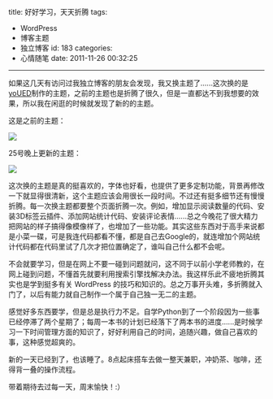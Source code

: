 title: 好好学习，天天折腾
tags:
  - WordPress
  - 博客主题
  - 独立博客
id: 183
categories:
  - 心情随笔
date: 2011-11-26 00:32:25
---

如果这几天有访问过我独立博客的朋友会发现，我又换主题了......这次换的是[yoUED](http://youed.me/themes/)制作的主题，之前的主题也是折腾了很久，但是一直都达不到我想要的效果，所以我在闲逛的时候就发现了新的的主题。

这是之前的主题：

![](/uploads/blog-1.jpg)

<!--more-->

25号晚上更新的主题：

![](/uploads/blog-2.jpg)

这次换的主题是真的挺喜欢的，字体也好看，也提供了更多定制功能，背景再修改一下就显得很清新，这个主题应该会用很长一段时间。不过还有挺多细节还有慢慢折腾。每一次换主题都要整个页面折腾一次。例如，增加显示阅读数量的代码、安装3D标签云插件、添加网站统计代码、安装评论表情......总之今晚花了很大精力把网站的样子搞得像模像样了，也增加了一些功能。其实这些东西对于高手来说都是小菜一碟，可是我连代码都看不懂，都是自己去Google的，就连增加个网站统计代码都在代码里试了几次才把位置确定了，谁叫自己什么都不会呢。

不会就要学习，但是在网上不要一碰到问题就问，这不同于以前小学老师教的，在网上碰到问题，不懂首先就要利用搜索引擎找解决办法。我这样乐此不疲地折腾其实也是学到挺多有关 WordPress 的技巧和知识的。总之万事开头难，多折腾就入门了，以后有能力就自己制作一个属于自己独一无二的主题。

感觉好多东西要学，但是总是执行力不足。自学Python到了一个阶段因为一些事已经停滞了两个星期了；每周一本书的计划已经落下了两本书的进度......是时候学习一下时间管理方面的知识了，好好利用自己的时间，追随兴趣，做自己喜欢的事，这种感觉超爽的。

新的一天已经到了，也该睡了。8点起床搭车去做一整天兼职，冲奶茶、咖啡，还得背一叠的操作流程。

带着期待去过每一天，周末愉快！:）
